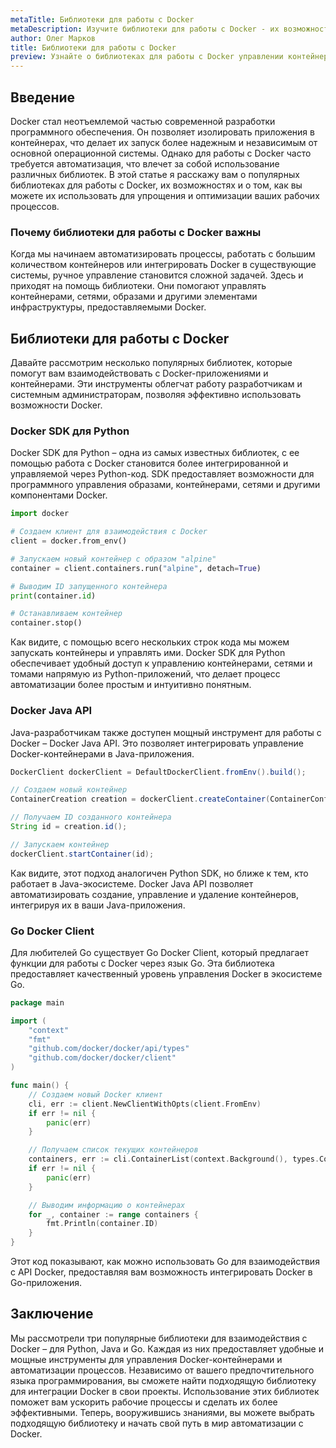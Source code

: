 ```yaml
---
metaTitle: Библиотеки для работы с Docker
metaDescription: Изучите библиотеки для работы с Docker - их возможности и функции, узнайте, как использовать эти инструменты для управления контейнерами
author: Олег Марков
title: Библиотеки для работы с Docker
preview: Узнайте о библиотеках для работы с Docker управлении контейнерами их возможностях и функциях начинайте использовать Docker прямо сейчас
---
```


## Введение

Docker стал неотъемлемой частью современной разработки программного обеспечения. Он позволяет изолировать приложения в контейнерах, что делает их запуск более надежным и независимым от основной операционной системы. Однако для работы с Docker часто требуется автоматизация, что влечет за собой использование различных библиотек. В этой статье я расскажу вам о популярных библиотеках для работы с Docker, их возможностях и о том, как вы можете их использовать для упрощения и оптимизации ваших рабочих процессов.

### Почему библиотеки для работы с Docker важны

Когда мы начинаем автоматизировать процессы, работать с большим количеством контейнеров или интегрировать Docker в существующие системы, ручное управление становится сложной задачей. Здесь и приходят на помощь библиотеки. Они помогают управлять контейнерами, сетями, образами и другими элементами инфраструктуры, предоставляемыми Docker.

## Библиотеки для работы с Docker

Давайте рассмотрим несколько популярных библиотек, которые помогут вам взаимодействовать с Docker-приложениями и контейнерами. Эти инструменты облегчат работу разработчикам и системным администраторам, позволяя эффективно использовать возможности Docker.

### Docker SDK для Python

Docker SDK для Python – одна из самых известных библиотек, с ее помощью работа с Docker становится более интегрированной и управляемой через Python-код. SDK предоставляет возможности для программного управления образами, контейнерами, сетями и другими компонентами Docker.

```python
import docker

# Создаем клиент для взаимодействия с Docker
client = docker.from_env()

# Запускаем новый контейнер с образом "alpine"
container = client.containers.run("alpine", detach=True)

# Выводим ID запущенного контейнера
print(container.id)

# Останавливаем контейнер
container.stop()
```

Как видите, с помощью всего нескольких строк кода мы можем запускать контейнеры и управлять ими. Docker SDK для Python обеспечивает удобный доступ к управлению контейнерами, сетями и томами напрямую из Python-приложений, что делает процесс автоматизации более простым и интуитивно понятным.

### Docker Java API

Java-разработчикам также доступен мощный инструмент для работы с Docker – Docker Java API. Это позволяет интегрировать управление Docker-контейнерами в Java-приложения.

```java
DockerClient dockerClient = DefaultDockerClient.fromEnv().build();

// Создаем новый контейнер
ContainerCreation creation = dockerClient.createContainer(ContainerConfig.builder().image("alpine").build());

// Получаем ID созданного контейнера
String id = creation.id();

// Запускаем контейнер
dockerClient.startContainer(id);
```

Как видите, этот подход аналогичен Python SDK, но ближе к тем, кто работает в Java-экосистеме. Docker Java API позволяет автоматизировать создание, управление и удаление контейнеров, интегрируя их в ваши Java-приложения.

### Go Docker Client

Для любителей Go существует Go Docker Client, который предлагает функции для работы с Docker через язык Go. Эта библиотека предоставляет качественный уровень управления Docker в экосистеме Go.

```go
package main

import (
    "context"
    "fmt"
    "github.com/docker/docker/api/types"
    "github.com/docker/docker/client"
)

func main() {
    // Создаем новый Docker клиент
    cli, err := client.NewClientWithOpts(client.FromEnv)
    if err != nil {
        panic(err)
    }

    // Получаем список текущих контейнеров
    containers, err := cli.ContainerList(context.Background(), types.ContainerListOptions{})
    if err != nil {
        panic(err)
    }

    // Выводим информацию о контейнерах
    for _, container := range containers {
        fmt.Println(container.ID)
    }
}
```

Этот код показывают, как можно использовать Go для взаимодействия с API Docker, предоставляя вам возможность интегрировать Docker в Go-приложения.

## Заключение

Мы рассмотрели три популярные библиотеки для взаимодействия с Docker – для Python, Java и Go. Каждая из них предоставляет удобные и мощные инструменты для управления Docker-контейнерами и автоматизации процессов. Независимо от вашего предпочтительного языка программирования, вы сможете найти подходящую библиотеку для интеграции Docker в свои проекты. Использование этих библиотек поможет вам ускорить рабочие процессы и сделать их более эффективными. Теперь, вооружившись знаниями, вы можете выбрать подходящую библиотеку и начать свой путь в мир автоматизации с Docker.